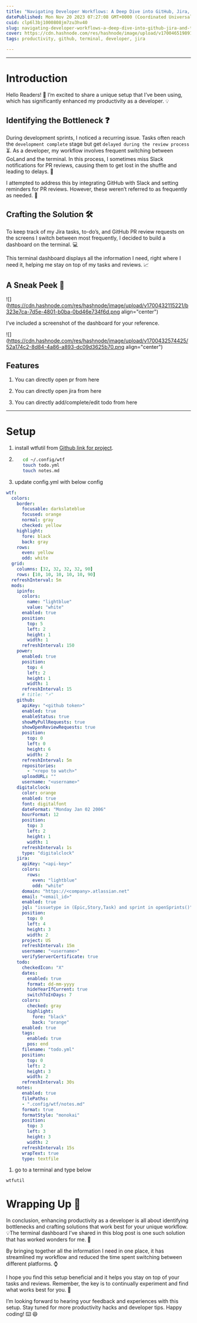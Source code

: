 ```yaml
---
title: "Navigating Developer Workflows: A Deep Dive into GitHub, Jira, and Terminal Integration"
datePublished: Mon Nov 20 2023 07:27:08 GMT+0000 (Coordinated Universal Time)
cuid: clp6l3bj1000808jm7zu3hv40
slug: navigating-developer-workflows-a-deep-dive-into-github-jira-and-terminal-integration
cover: https://cdn.hashnode.com/res/hashnode/image/upload/v1700465198918/3874d591-a1c2-415e-906f-2804acf45a1a.png
tags: productivity, github, terminal, developer, jira

---
```


---

# Introduction

Hello Readers! 👋 I’m excited to share a unique setup that I’ve been using, which has significantly enhanced my productivity as a developer. 💡

## Identifying the Bottleneck ❓

During development sprints, I noticed a recurring issue. Tasks often reach the `development complete` stage but get `delayed during the review process`⏳. As a developer, my workflow involves frequent switching between GoLand and the terminal. In this process, I sometimes miss Slack notifications for PR reviews, causing them to get lost in the shuffle and leading to delays. 🔎

I attempted to address this by integrating GitHub with Slack and setting reminders for PR reviews. However, these weren’t referred to as frequently as needed. 🔔

## Crafting the Solution 🛠️

To keep track of my Jira tasks, to-do’s, and GitHub PR review requests on the screens I switch between most frequently, I decided to build a dashboard on the terminal. 💻

This terminal dashboard displays all the information I need, right where I need it, helping me stay on top of my tasks and reviews. 📈

## A Sneak Peek 👀

![](https://cdn.hashnode.com/res/hashnode/image/upload/v1700432115221/b323e7ca-7d5e-4801-b0ba-0bd46e734f6d.png align="center")

I’ve included a screenshot of the dashboard for your reference.

![](https://cdn.hashnode.com/res/hashnode/image/upload/v1700432574425/52a174c2-8d84-4a86-a893-dc09d3625b70.png align="center")

## Features

1. You can directly open pr from here
    
2. You can directly open jira from here
    
3. You can directly add/complete/edit todo from here
    

---

# Setup

1. install wtfutil from [Github link for project](https://github.com/wtfutil/wtf).
    
2. ```bash
      cd ~/.config/wtf
      touch todo.yml
      touch notes.md
    ```
    
3. update config.yml with below config
    

```yaml
wtf:
  colors:
    border:
      focusable: darkslateblue
      focused: orange
      normal: gray
      checked: yellow
    highlight:
      fore: black
      back: gray
    rows:
      even: yellow
      odd: white
  grid:
    columns: [32, 32, 32, 32, 90]
    rows: [10, 10, 10, 10, 10, 90]
  refreshInterval: 5m
  mods:
    ipinfo:
      colors:
        name: "lightblue"
        value: "white"
      enabled: true
      position:
        top: 5
        left: 2
        height: 1
        width: 1
      refreshInterval: 150
    power:
      enabled: true
      position:
        top: 4
        left: 2
        height: 1
        width: 1
      refreshInterval: 15
      # title: "⚡️"
    github:
      apiKey: "<github token>"
      enabled: true
      enableStatus: true
      showMyPullRequests: true
      showOpenReviewRequests: true
      position:
        top: 0
        left: 0
        height: 6
        width: 2
      refreshInterval: 5m
      repositories:
        - "<repo to watch>"
      uploadURL: ""
      username: "<username>"
    digitalclock:
      color: orange
      enabled: true
      font: digitalfont
      dateFormat: "Monday Jan 02 2006"
      hourFormat: 12
      position:
        top: 3
        left: 2
        height: 1
        width: 1
      refreshInterval: 1s
      type: "digitalclock"
    jira:
      apiKey: "<api-key>"
      colors:
        rows:
          even: "lightblue"
          odd: "white"
      domain: "https://<company>.atlassian.net"
      email: "<email_id>"
      enabled: true
      jql: "issuetype in (Epic,Story,Task) and sprint in openSprints()"
      position:
        top: 0
        left: 4
        height: 3
        width: 2
      project: US
      refreshInterval: 15m
      username: "<username>"
      verifyServerCertificate: true
    todo:
      checkedIcon: "X"
      dates:
        enabled: true
        format: dd-mm-yyyy
        hideYearIfCurrent: true
        switchToInDays: 7
      colors:
        checked: gray
        highlight:
          fore: "black"
          back: "orange"
      enabled: true
      tags:
        enabled: true
        pos: end
      filename: "todo.yml"
      position:
        top: 0
        left: 2
        height: 3
        width: 2
      refreshInterval: 30s
    notes:
      enabled: true
      filePaths:
      - ".config/wtf/notes.md"
      format: true
      formatStyle: "monokai"
      position:
        top: 3
        left: 3
        height: 3
        width: 2
      refreshInterval: 15s
      wrapText: true
      type: textfile
```

1. go to a terminal and type below
    

```bash
wtfutil
```

# Wrapping Up 🎁

In conclusion, enhancing productivity as a developer is all about identifying bottlenecks and crafting solutions that work best for your unique workflow. 💡The terminal dashboard I’ve shared in this blog post is one such solution that has worked wonders for me. 🌟

By bringing together all the information I need in one place, it has streamlined my workflow and reduced the time spent switching between different platforms. ⌚️

I hope you find this setup beneficial and it helps you stay on top of your tasks and reviews. Remember, the key is to continually experiment and find what works best for you. 🔑

I’m looking forward to hearing your feedback and experiences with this setup. Stay tuned for more productivity hacks and developer tips. Happy coding! ⌨️ 😄